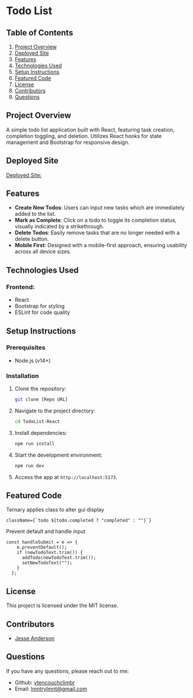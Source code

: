 # Todo List

## Table of Contents
1. [Project Overview](#project-overview)
2. [Deployed Site](#deployed-site)
3. [Features](#features)
4. [Technologies Used](#technologies-used)
5. [Setup Instructions](#setup-instructions)
6. [Featured Code](#featured-code)
7. [License](#license)
8. [Contributors](#contributors)
9. [Questions](#questions)

## Project Overview
A simple todo list application built with React, featuring task creation, completion toggling, and deletion. Utilizes React hooks for state management and Bootstrap for responsive design.

## Deployed Site
[Deployed Site:](https://todo-react-jesse.netlify.app/)

## Features
- **Create New Todos**: Users can input new tasks which are immediately added to the list.
- **Mark as Complete**: Click on a todo to toggle its completion status, visually indicated by a strikethrough.
- **Delete Todos**: Easily remove tasks that are no longer needed with a delete button.
- **Mobile First**: Designed with a mobile-first approach, ensuring usability across all device sizes.

## Technologies Used
### **Frontend**:
- React
- Bootstrap for styling
- ESLint for code quality

## Setup Instructions
### Prerequisites
- Node.js (v14+)

### Installation
1. Clone the repository:
   ```bash
   git clone [Repo URL]
   ```
2. Navigate to the project directory:
   ```bash
   cd TodoList-React
   ```
3. Install dependencies:
   ```bash
   npm run install
   ```
5. Start the development environment:
   ```bash
   npm run dev
   ```
6. Access the app at `http://localhost:5173`.

## Featured Code
Ternary applies class to alter gui display
``` 
className={`todo ${todo.completed ? "completed" : ""}`}
```
Prevent default and handle input
```
const handleSubmit = e => {
    e.preventDefault();
    if (newTodoText.trim()) {
      addTodo(newTodoText.trim());
      setNewTodoText("");
    }
  };
```

## License
This project is licensed under the MIT license.

## Contributors
- [Jesse Anderson](https://github.com/Vtencouchclimbr)

## Questions
If you have any questions, please reach out to me:
- Github: [vtencouchclimbr](https://github.com/vtencouchclimbr)
- Email: lmntrylmnt@gmail.com
